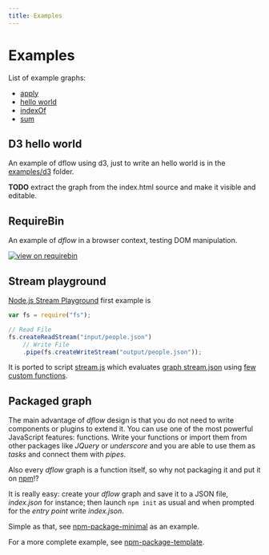 ```yaml
---
title: Examples
---
```


# Examples

List of example graphs:

* [apply](http://g14n.info/dflow/examples/apply.html)
* [hello world](http://g14n.info/dflow/examples/hello-world.html)
* [indexOf](http://g14n.info/dflow/examples/index-of.html)
* [sum](http://g14n.info/dflow/examples/sum.html)

<!--
* [createParagraph](http://g14n.info/dflow/examples/createParagraph.html)
* [dateParse](http://g14n.info/dflow/examples/dateParse.html)
* [dotOperator](http://g14n.info/dflow/examples/dotOperator.html)
* [indexOf](http://g14n.info/dflow/examples/indexOf.html)
* [new](http://g14n.info/dflow/examples/new.html)
* [or](http://g14n.info/dflow/examples/or.html)
* [welcome](http://g14n.info/dflow/examples/welcome.html)
-->

## D3 hello world

An example of dflow using d3, just to write an hello world is in the [examples/d3](https://github.com/fibo/dflow/tree/master/src/examples/d3) folder.

**TODO** extract the graph from the index.html source and make it visible and editable.

## RequireBin

An example of *dflow* in a browser context, testing DOM manipulation.

[![view on requirebin](http://requirebin.com/badge.png)](http://requirebin.com/?gist=45520011e093d6dfec9f)

## Stream playground

[Node.js Stream Playground](http://ejohn.org/blog/node-js-stream-playground/) first example is

```js
var fs = require("fs");

// Read File
fs.createReadStream("input/people.json")
    // Write File
    .pipe(fs.createWriteStream("output/people.json"));
```

It is ported to script [stream.js](https://github.com/fibo/dflow/blob/master/src/examples/stream-playground/stream.js) which evaluates [graph stream.json](https://github.com/fibo/dflow/blob/master/src/examples/stream-playground/stream.json) using [few custom functions](https://github.com/fibo/dflow/blob/master/src/examples/stream-playground/funcs.js).

## Packaged graph

The main advantage of *dflow* design is that you do not need to write components or plugins to extend it. You can use one of the most powerful JavaScript features: functions. Write your functions or import them from other packages like *JQuery* or *underscore* and you are able to use them as *tasks* and connect them with *pipes*.

Also every *dflow* graph is a function itself, so why not packaging it and put it on [npm](https://npm.im)!?

It is really easy: create your *dflow* graph and save it to a JSON file, *index.json* for instance; then launch `npm init` as usual and when prompted for the *entry point* write *index.json*.

Simple as that, see [npm-package-minimal](https://github.com/fibo/dflow/tree/master/src/examples/packages/npm-package-minimal) as an example.

For a more complete example, see [npm-package-template](https://github.com/fibo/dflow/tree/master/src/examples/packages/npm-package-template).
